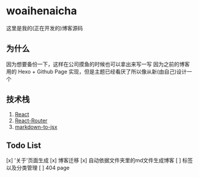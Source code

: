 # woaihenaicha

这里是我的(正在开发的)博客源码

## 为什么

因为想要备份一下，这样在公司摸鱼的时候也可以拿出来写一写
因为之前的博客用的 Hexo + Github Page 实现，但是主题已经看厌了所以像从新(由自己)设计一个

## 技术栈

1. [React](https://github.com/facebook/react)
2. [React-Router](https://github.com/ReactTraining/react-router)
3. [markdown-to-jsx](https://github.com/probablyup/markdown-to-jsx)

## Todo List

[x] '关于'页面生成
[x] 博客迁移
[x] 自动依据文件夹里的md文件生成博客
[ ] 标签以及分类管理
[ ] 404 page
